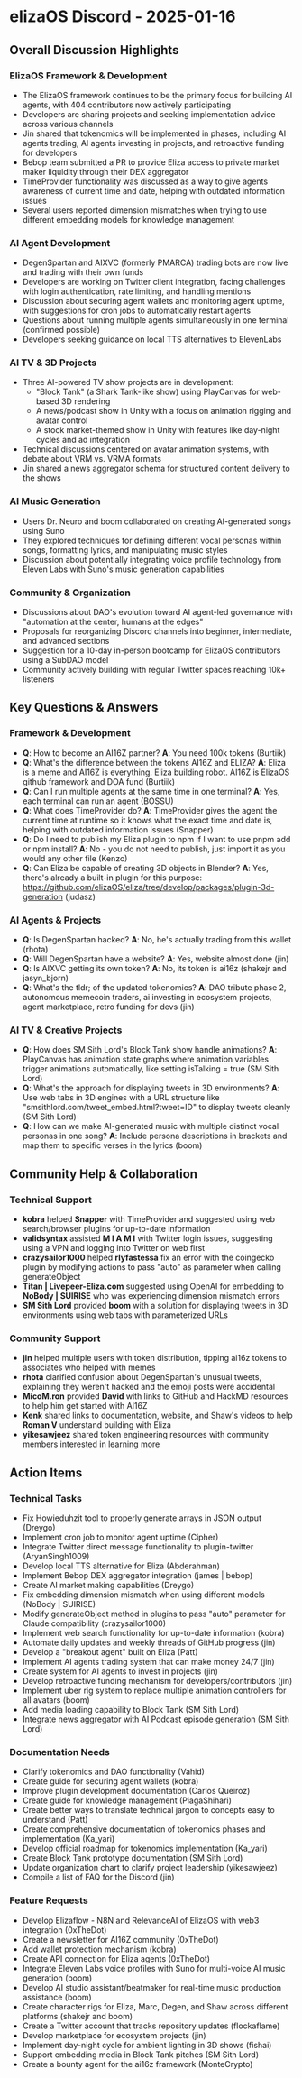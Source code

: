 # elizaOS Discord - 2025-01-16

## Overall Discussion Highlights

### ElizaOS Framework & Development
- The ElizaOS framework continues to be the primary focus for building AI agents, with 404 contributors now actively participating
- Developers are sharing projects and seeking implementation advice across various channels
- Jin shared that tokenomics will be implemented in phases, including AI agents trading, AI agents investing in projects, and retroactive funding for developers
- Bebop team submitted a PR to provide Eliza access to private market maker liquidity through their DEX aggregator
- TimeProvider functionality was discussed as a way to give agents awareness of current time and date, helping with outdated information issues
- Several users reported dimension mismatches when trying to use different embedding models for knowledge management

### AI Agent Development
- DegenSpartan and AIXVC (formerly PMARCA) trading bots are now live and trading with their own funds
- Developers are working on Twitter client integration, facing challenges with login authentication, rate limiting, and handling mentions
- Discussion about securing agent wallets and monitoring agent uptime, with suggestions for cron jobs to automatically restart agents
- Questions about running multiple agents simultaneously in one terminal (confirmed possible)
- Developers seeking guidance on local TTS alternatives to ElevenLabs

### AI TV & 3D Projects
- Three AI-powered TV show projects are in development:
  - "Block Tank" (a Shark Tank-like show) using PlayCanvas for web-based 3D rendering
  - A news/podcast show in Unity with a focus on animation rigging and avatar control
  - A stock market-themed show in Unity with features like day-night cycles and ad integration
- Technical discussions centered on avatar animation systems, with debate about VRM vs. VRMA formats
- Jin shared a news aggregator schema for structured content delivery to the shows

### AI Music Generation
- Users Dr. Neuro and boom collaborated on creating AI-generated songs using Suno
- They explored techniques for defining different vocal personas within songs, formatting lyrics, and manipulating music styles
- Discussion about potentially integrating voice profile technology from Eleven Labs with Suno's music generation capabilities

### Community & Organization
- Discussions about DAO's evolution toward AI agent-led governance with "automation at the center, humans at the edges"
- Proposals for reorganizing Discord channels into beginner, intermediate, and advanced sections
- Suggestion for a 10-day in-person bootcamp for ElizaOS contributors using a SubDAO model
- Community actively building with regular Twitter spaces reaching 10k+ listeners

## Key Questions & Answers

### Framework & Development
- **Q**: How to become an AI16Z partner? **A**: You need 100k tokens (Burtiik)
- **Q**: What's the difference between the tokens AI16Z and ELIZA? **A**: Eliza is a meme and AI16Z is everything. Eliza building robot. AI16Z is ElizaOS github framework and DOA fund (Burtiik)
- **Q**: Can I run multiple agents at the same time in one terminal? **A**: Yes, each terminal can run an agent (BOSSU)
- **Q**: What does TimeProvider do? **A**: TimeProvider gives the agent the current time at runtime so it knows what the exact time and date is, helping with outdated information issues (Snapper)
- **Q**: Do I need to publish my Eliza plugin to npm if I want to use pnpm add or npm install? **A**: No - you do not need to publish, just import it as you would any other file (Kenzo)
- **Q**: Can Eliza be capable of creating 3D objects in Blender? **A**: Yes, there's already a built-in plugin for this purpose: https://github.com/elizaOS/eliza/tree/develop/packages/plugin-3d-generation (judasz)

### AI Agents & Projects
- **Q**: Is DegenSpartan hacked? **A**: No, he's actually trading from this wallet (rhota)
- **Q**: Will DegenSpartan have a website? **A**: Yes, website almost done (jin)
- **Q**: Is AIXVC getting its own token? **A**: No, its token is ai16z (shakejr and jasyn_bjorn)
- **Q**: What's the tldr; of the updated tokenomics? **A**: DAO tribute phase 2, autonomous memecoin traders, ai investing in ecosystem projects, agent marketplace, retro funding for devs (jin)

### AI TV & Creative Projects
- **Q**: How does SM Sith Lord's Block Tank show handle animations? **A**: PlayCanvas has animation state graphs where animation variables trigger animations automatically, like setting isTalking = true (SM Sith Lord)
- **Q**: What's the approach for displaying tweets in 3D environments? **A**: Use web tabs in 3D engines with a URL structure like "smsithlord.com/tweet_embed.html?tweet=ID" to display tweets cleanly (SM Sith Lord)
- **Q**: How can we make AI-generated music with multiple distinct vocal personas in one song? **A**: Include persona descriptions in brackets and map them to specific verses in the lyrics (boom)

## Community Help & Collaboration

### Technical Support
- **kobra** helped **Snapper** with TimeProvider and suggested using web search/browser plugins for up-to-date information
- **validsyntax** assisted **M I A M I** with Twitter login issues, suggesting using a VPN and logging into Twitter on web first
- **crazysailor1000** helped **rlyfastessa** fix an error with the coingecko plugin by modifying actions to pass "auto" as parameter when calling generateObject
- **Titan | Livepeer-Eliza.com** suggested using OpenAI for embedding to **NoBody | SUIRISE** who was experiencing dimension mismatch errors
- **SM Sith Lord** provided **boom** with a solution for displaying tweets in 3D environments using web tabs with parameterized URLs

### Community Support
- **jin** helped multiple users with token distribution, tipping ai16z tokens to associates who helped with memes
- **rhota** clarified confusion about DegenSpartan's unusual tweets, explaining they weren't hacked and the emoji posts were accidental
- **MicoM.ron** provided **David** with links to GitHub and HackMD resources to help him get started with AI16Z
- **Kenk** shared links to documentation, website, and Shaw's videos to help **Roman V** understand building with Eliza
- **yikesawjeez** shared token engineering resources with community members interested in learning more

## Action Items

### Technical Tasks
- Fix Howieduhzit tool to properly generate arrays in JSON output (Dreygo)
- Implement cron job to monitor agent uptime (Cipher)
- Integrate Twitter direct message functionality to plugin-twitter (AryanSingh1009)
- Develop local TTS alternative for Eliza (Abderahman)
- Implement Bebop DEX aggregator integration (james | bebop)
- Create AI market making capabilities (Dreygo)
- Fix embedding dimension mismatch when using different models (NoBody | SUIRISE)
- Modify generateObject method in plugins to pass "auto" parameter for Claude compatibility (crazysailor1000)
- Implement web search functionality for up-to-date information (kobra)
- Automate daily updates and weekly threads of GitHub progress (jin)
- Develop a "breakout agent" built on Eliza (Patt)
- Implement AI agents trading system that can make money 24/7 (jin)
- Create system for AI agents to invest in projects (jin)
- Develop retroactive funding mechanism for developers/contributors (jin)
- Implement uber rig system to replace multiple animation controllers for all avatars (boom)
- Add media loading capability to Block Tank (SM Sith Lord)
- Integrate news aggregator with AI Podcast episode generation (SM Sith Lord)

### Documentation Needs
- Clarify tokenomics and DAO functionality (Vahid)
- Create guide for securing agent wallets (kobra)
- Improve plugin development documentation (Carlos Queiroz)
- Create guide for knowledge management (PiagaShihari)
- Create better ways to translate technical jargon to concepts easy to understand (Patt)
- Create comprehensive documentation of tokenomics phases and implementation (Ka_yari)
- Develop official roadmap for tokenomics implementation (Ka_yari)
- Create Block Tank prototype documentation (SM Sith Lord)
- Update organization chart to clarify project leadership (yikesawjeez)
- Compile a list of FAQ for the Discord (jin)

### Feature Requests
- Develop Elizaflow - N8N and RelevanceAI of ElizaOS with web3 integration (0xTheDot)
- Create a newsletter for AI16Z community (0xTheDot)
- Add wallet protection mechanism (kobra)
- Create API connection for Eliza agents (0xTheDot)
- Integrate Eleven Labs voice profiles with Suno for multi-voice AI music generation (boom)
- Develop AI studio assistant/beatmaker for real-time music production assistance (boom)
- Create character rigs for Eliza, Marc, Degen, and Shaw across different platforms (shakejr and boom)
- Create a Twitter account that tracks repository updates (flockaflame)
- Develop marketplace for ecosystem projects (jin)
- Implement day-night cycle for ambient lighting in 3D shows (fishai)
- Support embedding media in Block Tank pitches (SM Sith Lord)
- Create a bounty agent for the ai16z framework (MonteCrypto)